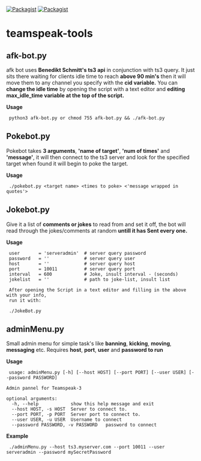  [![Packagist](https://img.shields.io/badge/teamspeak-3.0-blue.svg)]()  [![Packagist](https://img.shields.io/badge/platform-win--64%20%7C%20linux--64%20%7C%20osx--64-lightgrey.svg)]()




# teamspeak-tools

## afk-bot.py 

 afk bot uses **Benedikt Schmitt's ts3 api** in conjunction with ts3 query. It just sits there waiting for clients 
 idle time to reach **above 90 min's** then it will move them to any channel you specify with the **cid variable.** You can **change the idle time** by opening the script with a text editor and **editing max_idle_time variable at the top of the script.**
 
 **Usage**
 
     python3 afk-bot.py or chmod 755 afk-bot.py && ./afk-bot.py 




## Pokebot.py

 Pokebot takes **3 arguments**, **'name of target'**, **'num of times'** and **'message'**, it will then connect to the ts3 server and look for the specified target when found it will begin to poke the target.
 
 **Usage**
 
     ./pokebot.py <target name> <times to poke> <'message wrapped in quotes'> 
 
 
 
## Jokebot.py
 
Give it a list of **comments or jokes** to read from and set it off, the bot will read through the jokes/comments
at random **untill it has Sent every one.**
 
**Usage**
 
     user       = 'serveradmin'  # server query password
     password   = ''             # server query user
     host       = ''             # server query host
     port       = 10011          # server query port
     interval   = 600            # Joke, insult interval - (seconds)
     jokelist   = ''             # path to joke-list, insult list
     
     After opening the Script in a text editor and filling in the above with your info,
     run it with:
     
     ./JokeBot.py
 
 
## adminMenu.py
 
Small admin menu for simple task's like **banning**, **kicking**, **moving**, **messaging** etc.
Requires **host**, **port**, **user** and **password to run**
 
**Usage**
 
     usage: adminMenu.py [-h] [--host HOST] [--port PORT] [--user USER] [--password PASSWORD]
                   
    Admin pannel for Teamspeak-3

    optional arguments:
      -h, --help            show this help message and exit
      --host HOST, -s HOST  Server to connect to.
      --port PORT, -p PORT  Server port to connect to.
      --user USER, -u USER  Username to connect
      --password PASSWORD, -v PASSWORD   password to connect  
  
**Example**
 
     ./adminMenu.py --host ts3.myserver.com --port 10011 --user serveradmin --password mySecretPassword 
              
        

